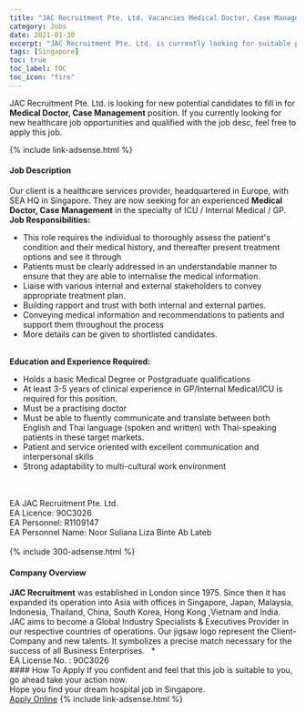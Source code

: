 ```yaml
---
title: "JAC Recruitment Pte. Ltd. Vacancies Medical Doctor, Case Management" 
category: Jobs 
date: 2021-01-30 
excerpt: "JAC Recruitment Pte. Ltd. is currently looking for suitable person to fill in the Medical Doctor, Case Management which positioned at Singapore" 
tags: [Singapore] 
toc: true 
toc_label: TOC 
toc_icon: "fire" 
--- 
```


<p>JAC Recruitment Pte. Ltd. is looking for new potential candidates to fill in for <b>Medical Doctor, Case Management</b> position. If you currently looking for new healthcare job opportunities and qualified with the job desc, feel free to apply this job.
</p>{% include link-adsense.html %} 
<div><div><h4>Job Description</h4></div><div><div><span><div><div><div>Our client is a healthcare services provider, headquartered in Europe, with SEA HQ in Singapore. They are now seeking for an experienced <strong>Medical Doctor, Case Management</strong>&#160;in the specialty of ICU / Internal Medical / GP.</div><div><strong>Job Responsibilities:</strong></div><ul><li>This role requires the individual to thoroughly assess the patient's condition and their medical history, and thereafter present treatment options and see it through</li><li>Patients must be clearly addressed in an understandable manner to ensure that they are able to internalise the medical information.</li><li>Liaise with various internal and external stakeholders to convey appropriate treatment plan.</li><li>Building rapport and trust with both internal and external parties.</li><li>Conveying medical information and recommendations to patients and support them throughout the process</li><li>More details can be given to shortlisted candidates.</li></ul><br><strong>Education and Experience Required:</strong><ul><li>Holds a basic Medical Degree or Postgraduate qualifications</li><li>At least 3-5 years of clinical experience in GP/Internal Medical/ICU is required for this position.</li><li>Must be a practising doctor&#160;</li><li>Must be able to fluently communicate and translate between both English and Thai language (spoken and written) with Thai-speaking patients in these target markets.</li><li>Patient and service oriented with excellent communication and interpersonal skills</li><li>Strong adaptability to multi-cultural work environment</li></ul><div><br><br>EA JAC Recruitment Pte. Ltd.<br>EA Licence: 90C3026<br>EA Personnel: R1109147<br>EA Personnel Name: Noor Suliana Liza Binte Ab Lateb<br>&#160;</div></div></div></span></div></div></div> 
{% include 300-adsense.html %} 
<div><div><h4>Company Overview</h4></div><div><div><span><div><div><div><strong>JAC Recruitment</strong> was established in London since 1975. Since then it has expanded its operation into Asia with offices in Singapore, Japan, Malaysia, Indonesia, Thailand, China, South Korea,&#160;Hong Kong&#160;,Vietnam and India. JAC aims to become a Global Industry Specialists &amp; Executives Provider in our respective countries of operations. Our jigsaw logo represent the Client-Company and new talents. It symbolizes a precise match necessary for the success of all Business Enterprises.&#160;&#160; *&#160;&#160;&#160;</div><div>EA License No. : 90C3026&#160;</div></div></div></span></div></div></div> 
#### How To Apply 
If you confident and feel that this job is suitable to you, go ahead take your action now. <br/> 
Hope you find your dream hospital job in Singapore. <br/> 
<a href="https://www.jobstreet.com.my/en/job/medical-doctor-case-management-8324653/origin/sg?jobId=jobstreet-sg-job-8324653&sectionRank=18&token=0~cefc5197-0a4d-4d29-b105-60bd7eb2c060&fr=SRP%20View%20In%20New%20Ta" class="btn btn--warning" target="_blank" rel="nofollow noopenner">Apply Online</a> 
{% include link-adsense.html %} 
